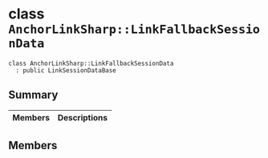 # class `AnchorLinkSharp::LinkFallbackSessionData` 

```
class AnchorLinkSharp::LinkFallbackSessionData
  : public LinkSessionDataBase
```

## Summary

 Members                        | Descriptions                                
--------------------------------|---------------------------------------------

## Members

